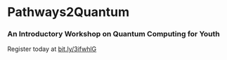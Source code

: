 # Pathways2Quantum
### An Introductory Workshop on Quantum Computing for Youth

Register today at [bit.ly/3ifwhlG](bit.ly/3ifwhlG)
